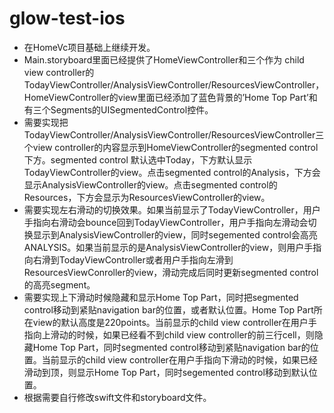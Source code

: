 # glow-test-ios

- 在HomeVc项目基础上继续开发。
- Main.storyboard里面已经提供了HomeViewController和三个作为 child view controller的 TodayViewController/AnalysisViewController/ResourcesViewController，HomeViewController的view里面已经添加了蓝色背景的’Home Top Part’和 有三个Segments的UISegmentedControl控件。
- 需要实现把TodayViewController/AnalysisViewController/ResourcesViewController三个view controller的内容显示到HomeViewController的segmented control下方。segmented control 默认选中Today，下方默认显示TodayViewController的view。点击segmented control的Analysis，下方会显示AnalysisViewController的view。点击segmented control的Resources，下方会显示为ResourcesViewController的view。
- 需要实现左右滑动的切换效果。如果当前显示了TodayViewController，用户手指向右滑动会bounce回到TodayViewController，用户手指向左滑动会切换显示到AnalysisViewController的view，同时segemented control会高亮ANALYSIS。如果当前显示的是AnalysisViewController的view，则用户手指向右滑到TodayViewController或者用户手指向左滑到ResourcesViewConroller的view，滑动完成后同时更新segmented control的高亮segment。
- 需要实现上下滑动时候隐藏和显示Home Top Part，同时把segmented control移动到紧贴navigation bar的位置，或者默认位置。Home Top Part所在view的默认高度是220points。当前显示的child view controller在用户手指向上滑动的时候，如果已经看不到child view controller的前三行cell，则隐藏Home Top Part，同时segmented control移动到紧贴navigation bar的位置。当前显示的child view controller在用户手指向下滑动的时候，如果已经滑动到顶，则显示Home Top Part，同时segemented control移动到默认位置。
- 根据需要自行修改swift文件和storyboard文件。
